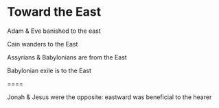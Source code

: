 # Toward the East

Adam & Eve banished to the east

Cain wanders to the East

Assyrians & Babylonians are from the East

Babylonian exile is to the East

====

Jonah & Jesus were the opposite: eastward was beneficial to the hearer
